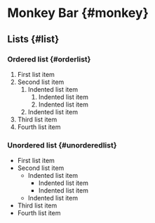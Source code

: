 # Monkey Bar {#monkey}

## Lists {#list}

### Ordered list {#orderlist}

1. First list item
2. Second list item
   1. Indented list item
      1. Indented list item
      2. Indented list item
   2. Indented list item
3. Third list item
4. Fourth list item

### Unordered list {#unorderedlist}

- First list item
- Second list item
  - Indented list item
    - Indented list item
    - Indented list item
  - Indented list item
- Third list item
- Fourth list item

